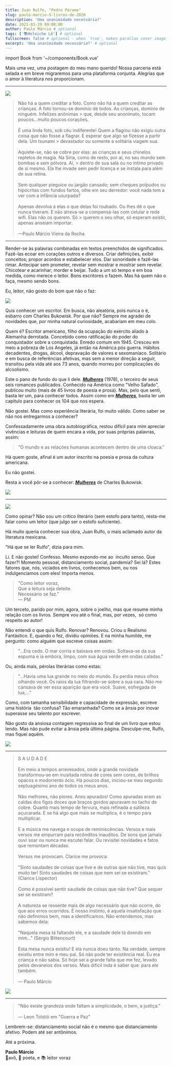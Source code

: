 ```yaml
---
title: Juan Rulfo, "Pedro Páramo"
slug: paulo-marcio-5-livros-de-2020
description: 'Uma unanimidade necessária?'
date: 2021-03-29 09:00:00
author: Paulo Márcio # optional
tags: ['📚Heloiche Lê'] # optional
fullscreen: false # optional - when `true`, makes parallax cover image take up full viewport height
excerpt: 'Uma unanimidade necessária?' # optional
---
```


import Book from '~/components/Book.vue'

Mais uma vez, uma postagem do meu mano querido! Nossa parceria está selada e em breve migraremos para uma plataforma conjunta. Alegrias que o amor à literatura nos proporcionam.

---

![](./imgs/selfie.jpeg)

> Não há a quem creditar a foto. Como não há a quem creditar as crianças. A foto tornou-se domínio de todos. As crianças, domínio de ninguém. Infelizes anônimas > que, desde seu anonimato, tocam poucos...muito poucos corações.
> <br><br>
> É uma linda foto, sob céu indiferente! Quem a flagrou não exigiu outra coisa que não fosse a flagrar. E esperar que algo se fizesse a partir dela. Um tsunami > devastador ou somente a solitária viagem sua.
> <br><br>
> Aquiete-se, não se cobre por elas: as crianças e seus chinelos repletos de magia. Na Síria, como de resto, por aí, no seu mundo sem bombas e sem pólvora. Aí, > dentro de sua sala ou no íntimo privado de si mesmo. Ela lhe invade sem pedir licença e se instala para além de sua retina.
> <br><br>
> Sem qualquer pieguice ou jargão cansado; sem cheques polpudos ou hipócritas com fundos fartos, olhe em seu derredor: você nada tem a ver com a infância usurpada?
> <br><br>
> Apenas devolva à elas o que delas foi roubado. Ou lhes dê o que nunca tiveram. E não atreva-se a compensá-las com celular e rede wifi. Elas não os querem. Só > querem o seu olhar, só esperam existir, apenas anseiam importar.
> <br><br>
> —Paulo Márcio Vieira da Rocha

---

Render-se às palavras combinadas em textos preenchidos de significados. Fazê-las ecoar em corações outros e diversos. Criar definições, exibir conceitos; propor acordos e estabelecer elos. Dar sonoridade e fazê-las rimar. Antecipar sem prometer, revelar sem mostrar e mostrar sem revelar. Chicotear e acarinhar; morder e beijar. Tudo a um só tempo e em boa medida, como merece o leitor. Bons escritores o fazem. Mas há quem não o faça, mesmo sendo bons.

Eu, leitor, não gosto do bom que não o faz:

<book title="Mulheres" author="Charles Bukowski" link="https://amzn.to/3cZywWI">
<a target="_blank"  href="https://www.amazon.com.br/gp/product/8525423130/ref=as_li_tl?ie=UTF8&camp=1789&creative=9325&creativeASIN=8525423130&linkCode=as2&tag=heloisaavroch-20&linkId=2a7ab8fb788ad08dc75f6610850d3ea8"><img border="0" src="//ws-na.amazon-adsystem.com/widgets/q?_encoding=UTF8&MarketPlace=BR&ASIN=8525423130&ServiceVersion=20070822&ID=AsinImage&WS=1&Format=_SL250_&tag=heloisaavroch-20" ></a>
</book>

Quis conhecer um escritor. Em busca, não aleatória, pois nunca o é, esbarro com Charles Bukowisk. Por que não? Sempre me agradei de novidades que, por minha natural curiosidade, acabariam em meu colo.

Quem é? Escritor americano, filho da ocupação do exército aliado à Alemanha derrotada. Concebido como ratificação do poder do conquistador sobre a conquistada. Enredo comum em 1945. Cresceu em meio a pobreza de Los Angeles, já então na América pós guerra. Hábitos decadentes, drogas, álcool, depravação de valores e sexomaníaco. Solitário e em busca de referências afetivas, mas sem a menor direção a seguir, transitou pela vida até aos 73 anos, quando morreu por complicações do alcoolismo.

Este o pano de fundo do que li dele. **_[Mulheres](https://amzn.to/3cZywWI)_** (1978), o terceiro de seus seis romances publicados. Conhecido na América como "Velho Safado", publicou muito (mais de 45 livros de poesia e prosa). Mas, pelo que senti, basta ler um, para conhecer todos. Assim como em **_[Mulheres](https://amzn.to/3cZywWI)_**, basta ler um capítulo para conhecer os 104 que nos espera.

Não gostei. Mas como experiência literária, foi muito válido. Como saber se não nos entregarmos a conhecer?

Confessadamente uma obra autobiográfica, restou difícil para mim apreciar vivências e leituras de quem encara a vida, por suas próprias palavras, assim:

> "O mundo e as relações humanas acontecem dentro de uma cloaca."

Há quem goste, afinal é um autor inscrito na poesia e prosa da cultura americana.

Eu não gostei.

Resta a você pôr-se a conhecer: **_[Mulheres](https://amzn.to/3cZywWI)_** de Charles Bukowisk.

![](./imgs/bukowski.jpeg)

---

<book title="Pedro P&aacute;ramo" author="Juan Rulfo" link="https://amzn.to/3c95ULo">
<a target="_blank"  href="https://www.amazon.com.br/gp/product/850301355X/ref=as_li_tl?ie=UTF8&camp=1789&creative=9325&creativeASIN=850301355X&linkCode=as2&tag=heloisaavroch-20&linkId=e109a0b7407c8397f2aa7a0f857324f5"><img border="0" src="//ws-na.amazon-adsystem.com/widgets/q?_encoding=UTF8&MarketPlace=BR&ASIN=850301355X&ServiceVersion=20070822&ID=AsinImage&WS=1&Format=_SL250_&tag=heloisaavroch-20" ></a>
</book>

Como opinar? Não sou um crítico literário (sem estofo para tanto), resta-me falar como um leitor (que julgo ser o estofo suficiente).

Há muito queria conhecer sua obra, Juan Rulfo, o mais aclamado autor da literatura mexicana.

"Há que se ler Rulfo", dizia para mim.

Li. E não gostei! Confesso. Mesmo expondo-me ao  inculto senso. Que fazer?! Momento pessoal, distanciamento social, pandemia? Sei lá? Estes fatores que, nós, viciados em livros, conhecemos bem, ou nos indulgenciamos com eles! Importa menos.

> "Como leitor voraz,<br>
> Que a leitura seja deleite.<br>
> Necessário se faz."<br>
> — PM

Um terceto, parido por mim, agora, sobre o joelho, mas que resume minha relação com os livros. Sempre vou até o final, mas, por vezes,  só como respeito ao autor!

Não entendi o que quis Rulfo. Renovar? Renovou. Criou o Realismo Fantástico. E, quando o fez, dividiu opiniões. E na minha humilde, me pergunto: como alguém que escreve coisas assim:

> "...Era cedo. O mar corria e baixava em ondas. Soltava-se da sua espuma e ia embora, limpo, com sua água verde em ondas caladas."

Ou, ainda mais, pérolas literárias como estas:

> "...Havia uma lua grande no meio do mundo. Eu perdia meus olhos olhando você. Os raios da lua filtrando-se sobre a sua cara. Não me cansava de ver essa aparição que era você. Suave, esfregada de lua;..."

Como, com tamanha sensibilidade e capacidade de expressão, escreve uma história  tão confusa? Tão emaranhada? Como se a ânsia por inovar superasse seu talento por escrever.

Não gosto da ansiosa contagem regressiva ao final de um livro que estou lendo. Mas não pude evitar a ânsia pela última página. Desculpe-me, Rulfo, mas fiquei aquém.

![](./imgs/rulfo.jpeg)

---

> S A U D A D E
> <br><br>
> Em meio a tempos arrevesados, onde a grande novidade transformou-se em inusitada rotina de cores sem cores, de brilhos opacos e modorrento ócio. Há poucos dias, iniciou-se meu segundo septuagésimo ano de todos os meus anos.
> <br><br>
> Não melhores, não piores. Anos apurados! Como apuradas eram as caldas dos figos doces que braços gordos apuravam no tacho de cobre. Quanto mais tempo de fervura, mais refinada a sutileza açucarada. E se há algo que mais se multiplica, é o tempo para multiplicar.
> <br><br>
> E a música me navega e ocupa de reminiscências. Versos e mais versos me empurram para recônditos inauditos. De sons que jamais ouvi soar ou nunca me escutei falar. Ou revisitei novidades e fatos que remontam décadas.
> <br><br>
> Versos me provocam. Clarice me provoca:
> <br><br>
> "Sinto saudades de coisas que tive e de outras que não tive, mas quis muito ter! Sinto saudades de coisas que nem sei se existiram." (Clarice Lispector)
> <br><br>
> Como é possível sentir saudade de coisas que não tive? Que sequer sei se existiram?
> <br><br>
> A natureza se ressente mais de algo necessário que não ocorre, do que aos erros ocorridos. É nosso instinto, é aquela insatisfação que não definimos bem, mas a identificamos. Não entendemos, mas sabemos dela:
> <br><br>
> "Naquela mesa tá faltando ele, e a saudade dele tá doendo em mim..." (Sérgio Bittencourt)
> <br><br>
> Esta mesa nunca existiu! E ela nunca doeu tanto. Na verdade, sempre existiu entre mim e meu pai. Só não pode ter existência real. Eu era criança e não sabia. Só hoje sei a grande falta que me fez, levado pelos devaneios dos versos. Mais difícil inda é saber que: para ele também.
> <br><br>
> — Paulo Márcio

![](./imgs/bittencourt.jpeg)

---

> "Não existe grandeza onde faltam a simplicidade, o bem, a justiça."
> <br><br>
> — Leon Tolstói em "Guerra e Paz"

Lembrem-se: distanciamento social não é o mesmo que distanciamento afetivo. Podem até ser antônimos.

Até a próxima.

**Paulo Márcio**<br>
👴avô, 📝 poeta, e 📚 leitor voraz

